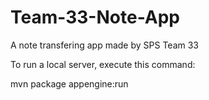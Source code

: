 # Team-33-Note-App
A note transfering app made by SPS Team 33

To run a local server, execute this command:

mvn package appengine:run
